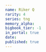 ```yaml
---
name: Riker Q
rarity: 4
series: tng
memory_alpha:
bigbook_tier: -1
in_portal: true
date:
published: true
---
```



